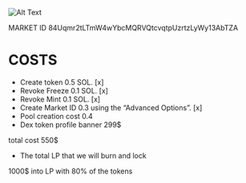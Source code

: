 ![Alt Text](public/images/cute-mort.gif)

MARKET ID 84Uqmr2tLTmW4wYbcMQRVQtcvqtpUzrtzLyWy13AbTZA


# COSTS
- Create token 0.5 SOL. [x]
- Revoke Freeze 0.1 SOL. [x]
- Revoke Mint 0.1 SOL. [x]
- Create Market ID  0.3 using the “Advanced Options”. [x]
- Pool creation cost 0.4
- Dex token profile banner 299$

total cost 550$

+ The total LP that we will burn and lock

1000$ into LP with 80% of the tokens